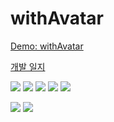 # withAvatar

[Demo: withAvatar](https://demo.withavatar.shop)

[개발 일지](https://giddy-fan-8d9.notion.site/withAvatar-d3bcb3779f424d0790729eea11211375)


<img src="https://img.shields.io/badge/Vue-4FC08D?style=for-the-badge&logo=Vue.js&logoColor=white"> <img src="https://img.shields.io/badge/TypeScript-3178C6?style=for-the-badge&logo=TypeScript&logoColor=white">
<img src="https://img.shields.io/badge/Vite-646CFF?style=for-the-badge&logo=vite&logoColor=white"> <img src="https://img.shields.io/badge/Three.js-000000?style=for-the-badge&logo=Three.js&logoColor=white"> <img src="https://img.shields.io/badge/TailwindCSS-06B6D4?style=for-the-badge&logo=Tailwind CSS&logoColor=white">

<img src="https://img.shields.io/badge/TroisJS-FFCC01?style=for-the-badge&logoColor=white"> <img src="https://img.shields.io/badge/daisyUI-570DF8?style=for-the-badge&logoColor=white"> 
